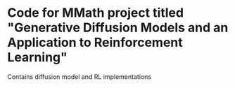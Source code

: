 # Code for MMath project titled "Generative Diffusion Models and an Application to Reinforcement Learning"

Contains diffusion model and RL implementations
